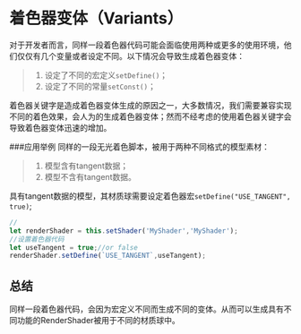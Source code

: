 # 着色器变体（Variants）
对于开发者而言，同样一段着色器代码可能会面临使用两种或更多的使用环境，他们仅仅有几个变量或者设定不同。以下情况会导致生成着色器变体：
>1. 设定了不同的宏定义`setDefine()`；
>2. 设定了不同的常量`setConst()`； 

着色器关键字是造成着色器变体生成的原因之一，大多数情况，我们需要兼容实现不同的着色效果，会人为的生成着色器变体；然而不经考虑的使用着色器关键字会导致着色器变体迅速的增加。


###应用举例
同样的一段无光着色脚本，被用于两种不同格式的模型素材：
>1. 模型含有tangent数据；
>2. 模型不含有tangent数据。

具有tangent数据的模型，其材质球需要设定着色器宏`setDefine("USE_TANGENT", true)`;

```ts
// 
let renderShader = this.setShader('MyShader','MyShader');
//设置着色器代码
let useTangent = true;//or false
renderShader.setDefine(`USE_TANGENT`,useTangent);
```

## 总结
同样一段着色器代码，会因为宏定义不同而生成不同的变体。从而可以生成具有不同功能的RenderShader被用于不同的材质球中。